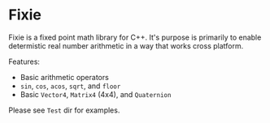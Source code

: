 # Fixie

Fixie is a fixed point math library for C++. It's purpose is primarily to enable determistic real number arithmetic in a way that works cross platform.

Features:

- Basic arithmetic operators
- `sin`, `cos`, `acos`, `sqrt`, and `floor`
- Basic `Vector4`, `Matrix4` (4x4), and `Quaternion`

Please see `Test` dir for examples.
